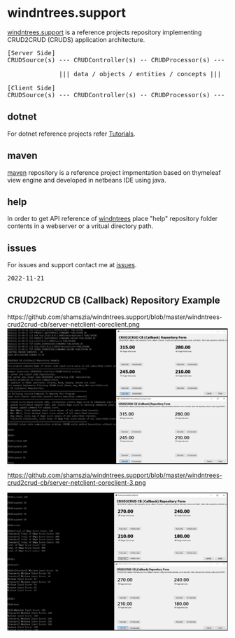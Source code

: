 <h1>windntrees.support</h1>
<p><a href="#">windntrees.support</a> is a reference projects repository implementing CRUD2CRUD (CRUDS) application architecture.</p>

<pre>
[Server Side]
CRUDSource(s) --- CRUDController(s) -- CRUDProcessor(s) --- CRUDService(s)

              ||| data / objects / entities / concepts ||| 

[Client Side]
CRUDSource(s) --- CRUDController(s) -- CRUDProcessor(s) --- CRUDConsumer(s)
</pre>

<h2>dotnet</h2>
<p>For dotnet reference projects refer <a href="http://invincibletec.com/tutorial/index/windntrees">Tutorials</a>.</p>

<h2>maven</h2>
<p><a href="#">maven</a> repository is a reference project impmentation based on thymeleaf view engine and developed in netbeans IDE using java.</p>

<h2>help</h2>
<p>In order to get API reference of <a href="https://github.com/shamszia/windntrees">windntrees</a> place "help" repository folder contents in a webserver or a vritual directory path.</p>

<h2>issues</h2>
<p>For issues and support contact me at <a href="https://github.com/shamszia/windntrees.support/issues">issues<a>.</p>

<pre>2022-11-21</pre>
<h2>CRUD2CRUD CB (Callback) Repository Example</h2>
https://github.com/shamszia/windntrees.support/blob/master/windntrees-crud2crud-cb/server-netclient-coreclient.png
<div><img title="" src="https://github.com/shamszia/windntrees.support/blob/master/windntrees-crud2crud-cb/server-netclient-coreclient.png" /></div>

https://github.com/shamszia/windntrees.support/blob/master/windntrees-crud2crud-cb/server-netclient-coreclient-3.png
<div><img title="" src="https://github.com/shamszia/windntrees.support/blob/master/windntrees-crud2crud-cb/server-netclient-coreclient-3.png" /></div>
